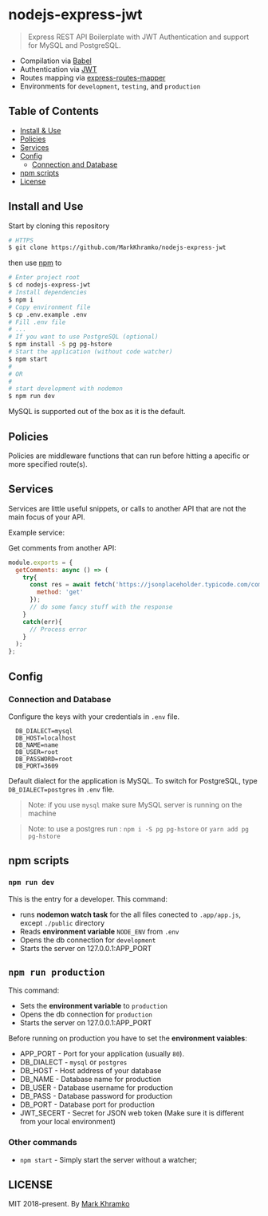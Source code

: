 # nodejs-express-jwt

> Express REST API Boilerplate with JWT Authentication and support for MySQL and PostgreSQL.

- Compilation via [Babel](https://babeljs.io/)
- Authentication via [JWT](https://jwt.io/)
- Routes mapping via [express-routes-mapper](https://github.com/aichbauer/express-routes-mapper)
- Environments for `development`, `testing`, and `production`

## Table of Contents

- [Install & Use](#install-and-use)
- [Policies](#policies)
- [Services](#services)
- [Config](#config)
  - [Connection and Database](#connection-and-database)
- [npm scripts](#npm-scripts)
- [License]()

## Install and Use

Start by cloning this repository

```sh
# HTTPS
$ git clone https://github.com/MarkKhramko/nodejs-express-jwt
```

then use [npm](https://www.npmjs.com/) to

```sh
# Enter project root
$ cd nodejs-express-jwt
# Install dependencies
$ npm i
# Copy environment file 
$ cp .env.example .env
# Fill .env file
# ...
# If you want to use PostgreSQL (optional)
$ npm install -S pg pg-hstore
# Start the application (without code watcher)
$ npm start
#
# OR
#
# start development with nodemon
$ npm run dev
```

MySQL is supported out of the box as it is the default.


## Policies

Policies are middleware functions that can run before hitting a apecific or more specified route(s).


## Services

Services are little useful snippets, or calls to another API that are not the main focus of your API.

Example service:

Get comments from another API:

```js
module.exports = {
  getComments: async () => (
    try{
      const res = await fetch('https://jsonplaceholder.typicode.com/comments', {
        method: 'get'
      });
      // do some fancy stuff with the response
    }
    catch(err){
      // Process error
    }
  );
};
```

## Config

### Connection and Database

Configure the keys with your credentials in `.env` file.

```
  DB_DIALECT=mysql
  DB_HOST=localhost
  DB_NAME=name
  DB_USER=root
  DB_PASSWORD=root
  DB_PORT=3609
```

Default dialect for the application is MySQL. To switch for PostgreSQL, type `DB_DIALECT=postgres` in `.env` file.

> Note: if you use `mysql` make sure MySQL server is running on the machine

> Note: to use a postgres run : `npm i -S pg pg-hstore` or `yarn add pg pg-hstore`

## npm scripts

### `npm run dev`

This is the entry for a developer. This command:

- runs **nodemon watch task** for the all files conected to `.app/app.js`, except `./public` directory
- Reads **environment variable** `NODE_ENV` from `.env`
- Opens the db connection for `development`
- Starts the server on 127.0.0.1:APP_PORT

## `npm run production`

This command:

- Sets the **environment variable** to `production`
- Opens the db connection for `production`
- Starts the server on 127.0.0.1:APP_PORT

Before running on production you have to set the **environment vaiables**:

- APP_PORT - Port for your application (usually `80`).
- DB_DIALECT - `mysql` or `postgres`
- DB_HOST - Host address of your database
- DB_NAME - Database name for production
- DB_USER - Database username for production
- DB_PASS - Database password for production
- DB_PORT - Database port for production
- JWT_SECERT - Secret for JSON web token (Make sure it is different from your local environment)

### Other commands

- `npm start` - Simply start the server without a watcher;

## LICENSE

MIT 2018-present. By [Mark Khramko](https://github.com/MarkKhramko)